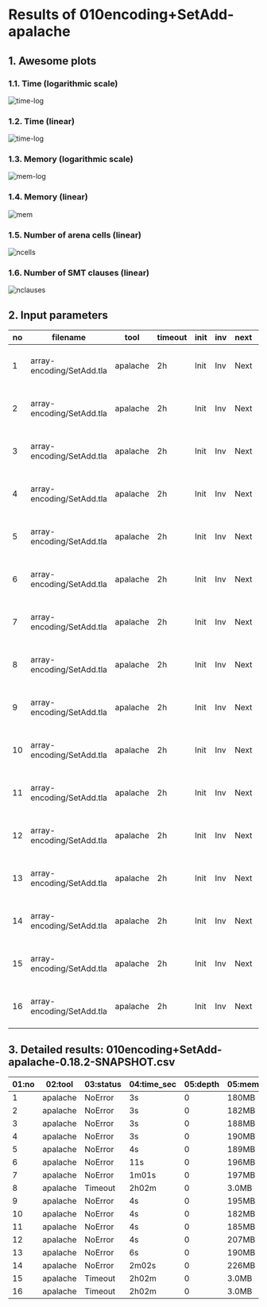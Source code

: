 # Results of 010encoding+SetAdd-apalache


## 1. Awesome plots

### 1.1. Time (logarithmic scale)

![time-log](010encoding+SetAdd-apalache-time-log.svg "Time Log")

### 1.2. Time (linear)

![time-log](010encoding+SetAdd-apalache-time.svg "Time Log")

### 1.3. Memory (logarithmic scale)

![mem-log](010encoding+SetAdd-apalache-mem-log.svg "Memory Log")

### 1.4. Memory (linear)

![mem](010encoding+SetAdd-apalache-mem.svg "Memory Log")

### 1.5. Number of arena cells (linear)

![ncells](010encoding+SetAdd-apalache-ncells.svg "Number of arena cells")

### 1.6. Number of SMT clauses (linear)

![nclauses](010encoding+SetAdd-apalache-nclauses.svg "Number of SMT clauses")

## 2. Input parameters

no  |  filename                   |  tool      |  timeout  |  init  |  inv  |  next  |  args
----|-----------------------------|------------|-----------|--------|-------|--------|-----------------------------------------------------
1   |  array-encoding/SetAdd.tla  |  apalache  |  2h       |  Init  |  Inv  |  Next  |  --smt-encoding=arrays --length=0 --cinit=CInit0
2   |  array-encoding/SetAdd.tla  |  apalache  |  2h       |  Init  |  Inv  |  Next  |  --smt-encoding=arrays --length=2 --cinit=CInit2
3   |  array-encoding/SetAdd.tla  |  apalache  |  2h       |  Init  |  Inv  |  Next  |  --smt-encoding=arrays --length=4 --cinit=CInit4
4   |  array-encoding/SetAdd.tla  |  apalache  |  2h       |  Init  |  Inv  |  Next  |  --smt-encoding=arrays --length=6 --cinit=CInit6
5   |  array-encoding/SetAdd.tla  |  apalache  |  2h       |  Init  |  Inv  |  Next  |  --smt-encoding=arrays --length=8 --cinit=CInit8
6   |  array-encoding/SetAdd.tla  |  apalache  |  2h       |  Init  |  Inv  |  Next  |  --smt-encoding=arrays --length=10 --cinit=CInit10
7   |  array-encoding/SetAdd.tla  |  apalache  |  2h       |  Init  |  Inv  |  Next  |  --smt-encoding=arrays --length=12 --cinit=CInit12
8   |  array-encoding/SetAdd.tla  |  apalache  |  2h       |  Init  |  Inv  |  Next  |  --smt-encoding=arrays --length=14 --cinit=CInit14
9   |  array-encoding/SetAdd.tla  |  apalache  |  2h       |  Init  |  Inv  |  Next  |  --smt-encoding=oopsla19 --length=0 --cinit=CInit0
10  |  array-encoding/SetAdd.tla  |  apalache  |  2h       |  Init  |  Inv  |  Next  |  --smt-encoding=oopsla19 --length=2 --cinit=CInit2
11  |  array-encoding/SetAdd.tla  |  apalache  |  2h       |  Init  |  Inv  |  Next  |  --smt-encoding=oopsla19 --length=4 --cinit=CInit4
12  |  array-encoding/SetAdd.tla  |  apalache  |  2h       |  Init  |  Inv  |  Next  |  --smt-encoding=oopsla19 --length=6 --cinit=CInit6
13  |  array-encoding/SetAdd.tla  |  apalache  |  2h       |  Init  |  Inv  |  Next  |  --smt-encoding=oopsla19 --length=8 --cinit=CInit8
14  |  array-encoding/SetAdd.tla  |  apalache  |  2h       |  Init  |  Inv  |  Next  |  --smt-encoding=oopsla19 --length=10 --cinit=CInit10
15  |  array-encoding/SetAdd.tla  |  apalache  |  2h       |  Init  |  Inv  |  Next  |  --smt-encoding=oopsla19 --length=12 --cinit=CInit12
16  |  array-encoding/SetAdd.tla  |  apalache  |  2h       |  Init  |  Inv  |  Next  |  --smt-encoding=oopsla19 --length=14 --cinit=CInit14

## 3. Detailed results: 010encoding+SetAdd-apalache-0.18.2-SNAPSHOT.csv

01:no  |  02:tool   |  03:status  |  04:time_sec  |  05:depth  |  05:mem_kb  |  10:ninit_trans  |  11:ninit_trans  |  12:ncells  |  13:nclauses  |  14:navg_clause_len
-------|------------|-------------|---------------|------------|-------------|------------------|------------------|-------------|---------------|--------------------
1      |  apalache  |  NoError    |  3s           |  0         |  180MB      |  0               |  0               |  4.0        |  3.0          |  4.0
2      |  apalache  |  NoError    |  3s           |  0         |  182MB      |  0               |  0               |  26         |  31           |  10
3      |  apalache  |  NoError    |  3s           |  0         |  188MB      |  0               |  0               |  48         |  67           |  13
4      |  apalache  |  NoError    |  3s           |  0         |  190MB      |  0               |  0               |  70         |  111          |  16
5      |  apalache  |  NoError    |  4s           |  0         |  189MB      |  0               |  0               |  92         |  163          |  17
6      |  apalache  |  NoError    |  11s          |  0         |  196MB      |  0               |  0               |  114        |  223          |  19
7      |  apalache  |  NoError    |  1m01s        |  0         |  197MB      |  0               |  0               |  136        |  291          |  20
8      |  apalache  |  Timeout    |  2h02m        |  0         |  3.0MB      |  0               |  0               |  157        |  366          |  21
9      |  apalache  |  NoError    |  4s           |  0         |  195MB      |  0               |  0               |  5.0        |  5.0          |  5.0
10     |  apalache  |  NoError    |  4s           |  0         |  182MB      |  0               |  0               |  40         |  48           |  12
11     |  apalache  |  NoError    |  4s           |  0         |  185MB      |  0               |  0               |  87         |  111          |  17
12     |  apalache  |  NoError    |  4s           |  0         |  207MB      |  0               |  0               |  146        |  194          |  23
13     |  apalache  |  NoError    |  6s           |  0         |  190MB      |  0               |  0               |  217        |  297          |  28
14     |  apalache  |  NoError    |  2m02s        |  0         |  226MB      |  0               |  0               |  300        |  420          |  34
15     |  apalache  |  Timeout    |  2h02m        |  0         |  3.0MB      |  0               |  0               |  367        |  534          |  37
16     |  apalache  |  Timeout    |  2h02m        |  0         |  3.0MB      |  0               |  0               |  393        |  587          |  39
